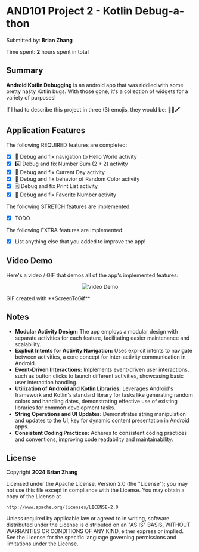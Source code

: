 # AND101 Project 2 - Kotlin Debug-a-thon

Submitted by: **Brian Zhang**

Time spent: **2** hours spent in total

## Summary

**Android Kotlin Debugging** is an android app that was riddled with some pretty nasty Kotlin bugs.  With those gone, it's a collection of widgets for a variety of purposes! 

If I had to describe this project in three (3) emojis, they would be: 📆➕🖍️

## Application Features

The following REQUIRED features are completed:

- [x] 👋 Debug and fix navigation to Hello World activity
- [x] 4️⃣ Debug and fix Number Sum (2 + 2) activity
- [x] 📅 Debug and fix Current Day activity 
- [x] 🌈 Debug and fix behavior of Random Color activity
- [x] 🗒️ Debug and fix Print List activity
- [x] 💯 Debug and fix Favorite Number activity

The following STRETCH features are implemented:

- [x] TODO

The following EXTRA features are implemented:

- [x] List anything else that you added to improve the app!

## Video Demo

Here's a video / GIF that demos all of the app's implemented features:

<p align="center">
    <img src='https://imgur.com/8ranor9.gif' title='Video Demo' width='' alt='Video Demo' />
</p>
GIF created with **ScreenToGif**

<!-- Recommended tools:
- [Kap](https://getkap.co/) for macOS
- [ScreenToGif](https://www.screentogif.com/) for Windows
- [peek](https://github.com/phw/peek) for Linux. -->

## Notes

- **Modular Activity Design:** The app employs a modular design with separate activities for each feature, facilitating easier maintenance and scalability.
- **Explicit Intents for Activity Navigation:** Uses explicit intents to navigate between activities, a core concept for inter-activity communication in Android.
- **Event-Driven Interactions:** Implements event-driven user interactions, such as button clicks to launch different activities, showcasing basic user interaction handling.
- **Utilization of Android and Kotlin Libraries:** Leverages Android's framework and Kotlin's standard library for tasks like generating random colors and handling dates, demonstrating effective use of existing libraries for common development tasks.
- **String Operations and UI Updates:** Demonstrates string manipulation and updates to the UI, key for dynamic content presentation in Android apps.
- **Consistent Coding Practices:** Adheres to consistent coding practices and conventions, improving code readability and maintainability.

## License

Copyright **2024** **Brian Zhang**

Licensed under the Apache License, Version 2.0 (the "License");
you may not use this file except in compliance with the License.
You may obtain a copy of the License at

    http://www.apache.org/licenses/LICENSE-2.0

Unless required by applicable law or agreed to in writing, software
distributed under the License is distributed on an "AS IS" BASIS,
WITHOUT WARRANTIES OR CONDITIONS OF ANY KIND, either express or implied.
See the License for the specific language governing permissions and
limitations under the License.
